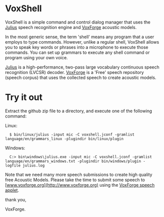 # VoxShell

VoxShell is a simple command and control dialog manager that uses the [Julius](http://julius.osdn.jp/en_index.php)
speech recognition engine and [VoxForge](http://www.voxforge.org) acoustic models.

In the most generic sense, the term 'shell' means any program that a user
employs to type commands.  However, unlike a regular shell, VoxShell allows 
you to speak key words or phrases into a microphone to execute those commands. 
You can set up grammars to execute any shell command or program using your 
own voice. 

[Julius](http://julius.osdn.jp/en_index.php) is a high-performance, two-pass large vocabulary continuous speech 
recognition (LVCSR) decoder.  [VoxForge](http://www.voxforge.org) is a 'Free' speech repository (speech 
corpus) that uses the collected speech to create acoustic models.

# Try it out

Extract the github zip file to a directory, and execute one of the following 
command:

  Linux:

      $ bin/linux/julius -input mic -C voxshell.jconf -gramlist language/en/grammars_linux -plugindir bin/linux/plugin

  Windows:

      C:> bin\windows\julius.exe -input mic -C voxshell.jconf -gramlist language/en/grammars_windows.txt -plugindir bin/windows/plugin -logfile julius.log  

Note that we need many more speech submissions to create high quality free Acoustic 
Models.  Please take the time to submit some speech to [www.voxforge.org](http://www.voxforge.org) using the 
[VoxForge speech applet](http://www.voxforge.org/home/read).

thank you,

VoxForge.

